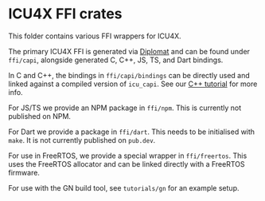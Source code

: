 # ICU4X FFI crates

This folder contains various FFI wrappers for ICU4X.

The primary ICU4X FFI is generated via [Diplomat](https://github.com/rust-diplomat/diplomat/) and can be found under `ffi/capi`, alongside generated C, C++, JS, TS, and Dart bindings.

In C and C++, the bindings in `ffi/capi/bindings` can be directly used and linked against a compiled version of `icu_capi`. See our [C++ tutorial](https://github.com/unicode-org/icu4x/blob/main/tutorials/using-from-cpp.md) for more info.

For JS/TS we provide an NPM package in `ffi/npm`. This is currently not published on NPM.

For Dart we provide a package in `ffi/dart`. This needs to be initialised with `make`. It is not currently published on `pub.dev`.

For use in FreeRTOS, we provide a special wrapper in `ffi/freertos`. This uses the FreeRTOS allocator and can be linked directly with a FreeRTOS firmware.

For use with the GN build tool, see `tutorials/gn` for an example setup.
